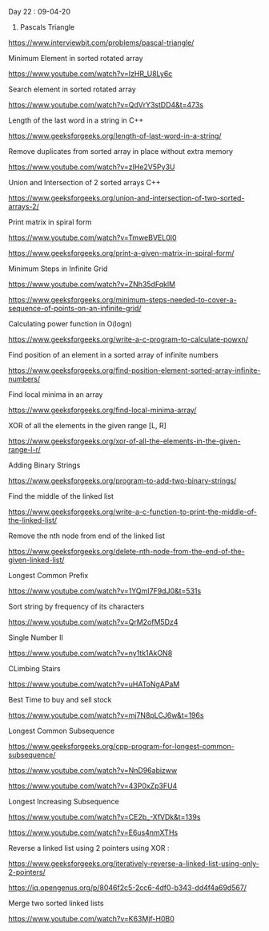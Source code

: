 Day 22 : 09-04-20

1. Pascals Triangle

https://www.interviewbit.com/problems/pascal-triangle/

Minimum Element in sorted rotated array

https://www.youtube.com/watch?v=IzHR_U8Ly6c

Search element in sorted rotated array

https://www.youtube.com/watch?v=QdVrY3stDD4&t=473s

Length of the last word in a string in C++

https://www.geeksforgeeks.org/length-of-last-word-in-a-string/

Remove duplicates from sorted array in place without extra memory 

https://www.youtube.com/watch?v=zIHe2V5Py3U

Union and Intersection of 2 sorted arrays C++

https://www.geeksforgeeks.org/union-and-intersection-of-two-sorted-arrays-2/

Print matrix in spiral form

https://www.youtube.com/watch?v=TmweBVEL0I0

https://www.geeksforgeeks.org/print-a-given-matrix-in-spiral-form/

Minimum Steps in Infinite Grid

https://www.youtube.com/watch?v=ZNh35dFqklM

https://www.geeksforgeeks.org/minimum-steps-needed-to-cover-a-sequence-of-points-on-an-infinite-grid/

Calculating power function in O(logn)

https://www.geeksforgeeks.org/write-a-c-program-to-calculate-powxn/

Find position of an element in a sorted array of infinite numbers

https://www.geeksforgeeks.org/find-position-element-sorted-array-infinite-numbers/

Find local minima in an array

https://www.geeksforgeeks.org/find-local-minima-array/

XOR of all the elements in the given range [L, R]

https://www.geeksforgeeks.org/xor-of-all-the-elements-in-the-given-range-l-r/

Adding Binary Strings

https://www.geeksforgeeks.org/program-to-add-two-binary-strings/

Find the middle of the linked list

https://www.geeksforgeeks.org/write-a-c-function-to-print-the-middle-of-the-linked-list/

Remove the nth node from end of the linked list

https://www.geeksforgeeks.org/delete-nth-node-from-the-end-of-the-given-linked-list/

Longest Common Prefix

https://www.youtube.com/watch?v=1YQmI7F9dJ0&t=531s

Sort string by frequency of its characters

https://www.youtube.com/watch?v=QrM2ofM5Dz4

Single Number II

https://www.youtube.com/watch?v=ny1tk1AkON8

CLimbing Stairs

https://www.youtube.com/watch?v=uHAToNgAPaM

Best Time to buy and sell stock

https://www.youtube.com/watch?v=mj7N8pLCJ6w&t=196s

Longest Common Subsequence

https://www.geeksforgeeks.org/cpp-program-for-longest-common-subsequence/

https://www.youtube.com/watch?v=NnD96abizww

https://www.youtube.com/watch?v=43P0xZp3FU4

Longest Increasing Subsequence

https://www.youtube.com/watch?v=CE2b_-XfVDk&t=139s

https://www.youtube.com/watch?v=E6us4nmXTHs

Reverse a linked list using 2 pointers using XOR :

https://www.geeksforgeeks.org/iteratively-reverse-a-linked-list-using-only-2-pointers/

https://iq.opengenus.org/p/8046f2c5-2cc6-4df0-b343-dd4f4a69d567/

Merge two sorted linked lists

https://www.youtube.com/watch?v=K63Mjf-H0B0
